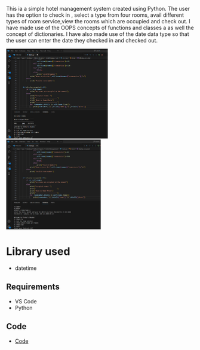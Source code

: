 This ia a simple hotel management system created using Python. The user has the option to check in , select a type from four rooms, avail different types of room service,view the rooms which are occupied and check out. I have made use of the OOPS concepts of functions and classes a as well the concept of dictionaries. I have also made use of the date data type so that the user can enter the date they checked in and checked out.


<img src="data/1.png" height="240" >
<img src="data/2.png" height="240" >

# Library used
* datetime


## Requirements
* VS Code
* Python

## Code 

* [Code](code)
